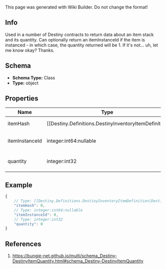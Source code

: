 <span class="wiki-builder">This page was generated with Wiki Builder. Do not change the format!</span>

## Info
Used in a number of Destiny contracts to return data about an item stack and its quantity. Can optionally return an itemInstanceId if the item is instanced - in which case, the quantity returned will be 1. If it's not... uh, let me know okay? Thanks.

## Schema
* **Schema Type:** Class
* **Type:** object

## Properties
Name | Type | Description
---- | ---- | -----------
itemHash | [[Destiny.Definitions.DestinyInventoryItemDefinition|Destiny-Definitions-DestinyInventoryItemDefinition]]:integer:uint32 | The hash identifier for the item in question. Use it to look up the item's DestinyInventoryItemDefinition.
itemInstanceId | integer:int64:nullable | If this quantity is referring to a specific instance of an item, this will have the item's instance ID. Normally, this will be null.
quantity | integer:int32 | The amount of the item needed/available depending on the context of where DestinyItemQuantity is being used.

## Example
```javascript
{
    // Type: [[Destiny.Definitions.DestinyInventoryItemDefinition|Destiny-Definitions-DestinyInventoryItemDefinition]]:integer:uint32
    "itemHash": 0,
    // Type: integer:int64:nullable
    "itemInstanceId": 0,
    // Type: integer:int32
    "quantity": 0
}

```

## References
1. https://bungie-net.github.io/multi/schema_Destiny-DestinyItemQuantity.html#schema_Destiny-DestinyItemQuantity
